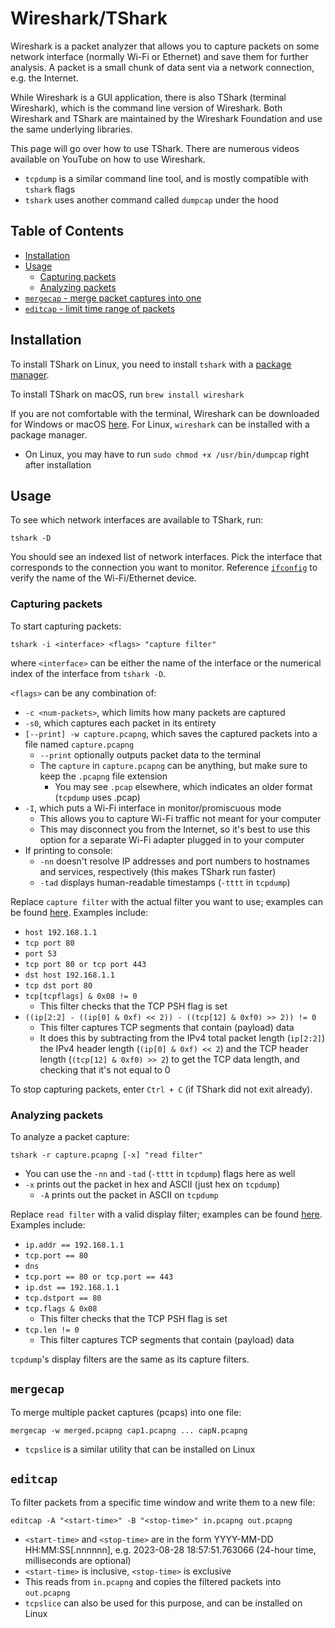 # Wireshark/TShark

Wireshark is a packet analyzer that allows you to capture packets on some network interface (normally Wi-Fi or Ethernet) and save them for further analysis. A packet is a small chunk of data sent via a network connection, e.g. the Internet.

While Wireshark is a GUI application, there is also TShark (terminal Wireshark), which is the command line version of Wireshark. Both Wireshark and TShark are maintained by the Wireshark Foundation and use the same underlying libraries.

This page will go over how to use TShark. There are numerous videos available on YouTube on how to use Wireshark.

- `tcpdump` is a similar command line tool, and is mostly compatible with `tshark` flags
- `tshark` uses another command called `dumpcap` under the hood

## Table of Contents

- [Installation](#installation)
- [Usage](#usage)
    - [Capturing packets](#capturing-packets)
    - [Analyzing packets](#analyzing-packets)
- [`mergecap` - merge packet captures into one](#mergecap)
- [`editcap` - limit time range of packets](#editcap)

## Installation

To install TShark on Linux, you need to install `tshark` with a [package manager](../terminal-commands#package-managers).

To install TShark on macOS, run `brew install wireshark`

If you are not comfortable with the terminal, Wireshark can be downloaded for Windows or macOS [here](https://www.wireshark.org/download.html). For Linux, `wireshark` can be installed with a package manager.

- On Linux, you may have to run `sudo chmod +x /usr/bin/dumpcap` right after installation

## Usage

To see which network interfaces are available to TShark, run:

```
tshark -D
```

You should see an indexed list of network interfaces. Pick the interface that corresponds to the connection you want to monitor. Reference [`ifconfig`](../terminal-commands#ifconfig) to verify the name of the Wi-Fi/Ethernet device.

### Capturing packets

To start capturing packets:

```
tshark -i <interface> <flags> "capture filter"
```

where `<interface>` can be either the name of the interface or the numerical index of the interface from `tshark -D`.

`<flags>` can be any combination of:

- `-c <num-packets>`, which limits how many packets are captured
- `-s0`, which captures each packet in its entirety
- `[--print] -w capture.pcapng`, which saves the captured packets into a file named `capture.pcapng`
    - `--print` optionally outputs packet data to the terminal
    - The `capture` in `capture.pcapng` can be anything, but make sure to keep the `.pcapng` file extension
        - You may see `.pcap` elsewhere, which indicates an older format (`tcpdump` uses .pcap)
- `-I`, which puts a Wi-Fi interface in monitor/promiscuous mode
    - This allows you to capture Wi-Fi traffic not meant for your computer
    - This may disconnect you from the Internet, so it's best to use this option for a separate Wi-Fi adapter plugged in to your computer
- If printing to console:
    - `-nn` doesn't resolve IP addresses and port numbers to hostnames and services, respectively (this makes TShark run faster)
    - `-tad` displays human-readable timestamps (`-tttt` in `tcpdump`)

Replace `capture filter` with the actual filter you want to use; examples can be found [here](https://gitlab.com/wireshark/wireshark/-/wikis/CaptureFilters#examples). Examples include:

- `host 192.168.1.1`
- `tcp port 80`
- `port 53`
- `tcp port 80 or tcp port 443`
- `dst host 192.168.1.1`
- `tcp dst port 80`
- `tcp[tcpflags] & 0x08 != 0`
    - This filter checks that the TCP PSH flag is set
- `((ip[2:2] - ((ip[0] & 0xf) << 2)) - ((tcp[12] & 0xf0) >> 2)) != 0`
    - This filter captures TCP segments that contain (payload) data
    - It does this by subtracting from the IPv4 total packet length (`ip[2:2]`) the IPv4 header length (`(ip[0] & 0xf) << 2`) and the TCP header length (`(tcp[12] & 0xf0) >> 2`) to get the TCP data length, and checking that it's not equal to 0

To stop capturing packets, enter `Ctrl + C` (if TShark did not exit already).

### Analyzing packets

To analyze a packet capture:

```
tshark -r capture.pcapng [-x] "read filter"
```

- You can use the `-nn` and `-tad` (`-tttt` in `tcpdump`) flags here as well
- `-x` prints out the packet in hex and ASCII (just hex on `tcpdump`)
    - `-A` prints out the packet in ASCII on `tcpdump`

Replace `read filter` with a valid display filter; examples can be found [here](https://www.wireshark.org/docs/man-pages/wireshark-filter.html). Examples include:

- `ip.addr == 192.168.1.1`
- `tcp.port == 80`
- `dns`
- `tcp.port == 80 or tcp.port == 443`
- `ip.dst == 192.168.1.1`
- `tcp.dstport == 80`
- `tcp.flags & 0x08`
    - This filter checks that the TCP PSH flag is set
- `tcp.len != 0`
    - This filter captures TCP segments that contain (payload) data

`tcpdump`'s display filters are the same as its capture filters.

## `mergecap`

To merge multiple packet captures (pcaps) into one file:

```
mergecap -w merged.pcapng cap1.pcapng ... capN.pcapng
```

- `tcpslice` is a similar utility that can be installed on Linux

## `editcap`

To filter packets from a specific time window and write them to a new file:

```
editcap -A "<start-time>" -B "<stop-time>" in.pcapng out.pcapng
```

- `<start-time>` and `<stop-time>` are in the form YYYY-MM-DD HH:MM:SS[.nnnnnn], e.g. 2023-08-28 18:57:51.763066 (24-hour time, milliseconds are optional)
- `<start-time>` is inclusive, `<stop-time>` is exclusive
- This reads from `in.pcapng` and copies the filtered packets into `out.pcapng`
- `tcpslice` can also be used for this purpose, and can be installed on Linux
